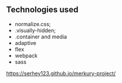 ## Technologies used

- normalize.css;
- .visually-hidden;
- .container and media
- adaptive
- flex
- webpack
- sass

https://serhey123.github.io/merkury-project/
